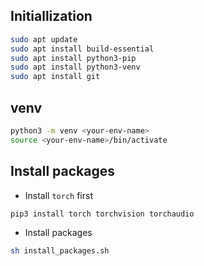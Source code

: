 ## Initiallization

```bash
sudo apt update
sudo apt install build-essential
sudo apt install python3-pip
sudo apt install python3-venv
sudo apt install git
```

## venv

```bash
python3 -m venv <your-env-name>
source <your-env-name>/bin/activate
```

## Install packages

- Install `torch` first

```python
pip3 install torch torchvision torchaudio
```

- Install packages

```bash
sh install_packages.sh
```
